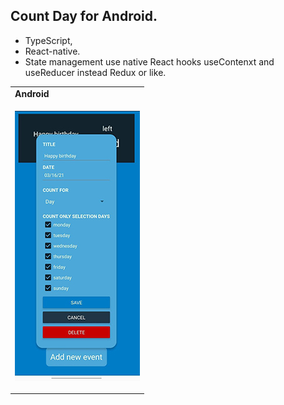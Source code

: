 ## Count Day for Android.

- TypeScript, 
- React-native. 
- State management use native React hooks useContenxt and useReducer instead Redux or like.
<table>
  <tr><td colspan=2><strong>Android</strong></td></tr>
  <tr>
    <td><p align="center"><img src="./docs/images/count-day.jpg" width="200" height="432"/></p></td>
  </tr>
</table>
